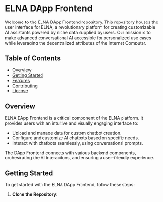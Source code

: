 # ELNA DApp Frontend

Welcome to the ELNA DApp Frontend repository. This repository houses the user interface for ELNA, a revolutionary platform for creating customizable AI assistants powered by niche data supplied by users. Our mission is to make advanced conversational AI accessible for personalized use cases while leveraging the decentralized attributes of the Internet Computer.

## Table of Contents
- [Overview](#overview)
- [Getting Started](#getting-started)
- [Features](#features)
- [Contributing](#contributing)
- [License](#license)

## Overview

ELNA DApp Frontend is a critical component of the ELNA platform. It provides users with an intuitive and visually engaging interface to:

- Upload and manage data for custom chatbot creation.
- Configure and customize AI chatbots based on specific needs.
- Interact with chatbots seamlessly, using conversational prompts.

The DApp Frontend connects with various backend components, orchestrating the AI interactions, and ensuring a user-friendly experience.

## Getting Started

To get started with the ELNA DApp Frontend, follow these steps:

1. **Clone the Repository**:
